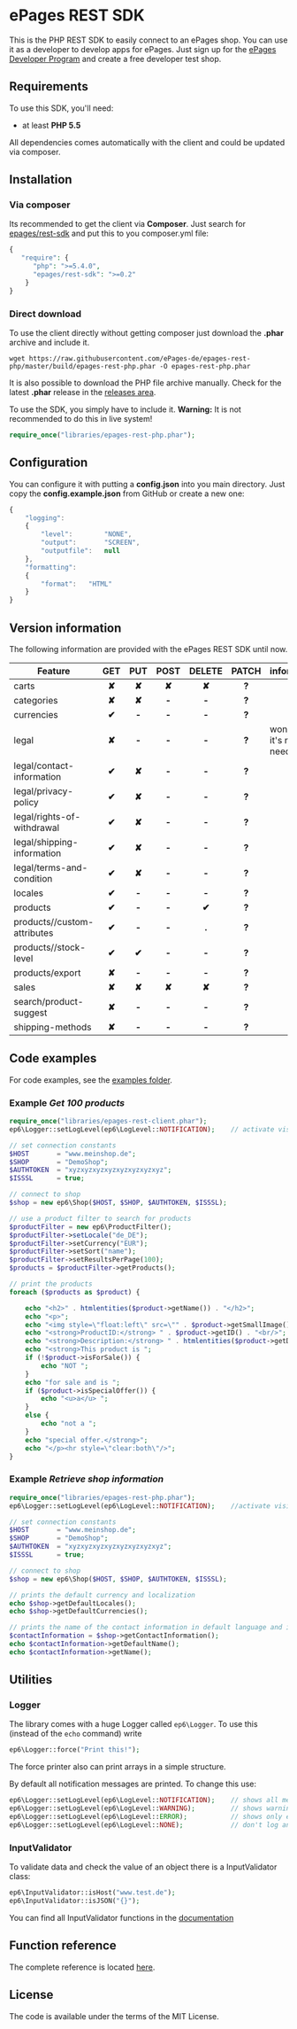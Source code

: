 # ePages REST SDK

This is the PHP REST SDK to easily connect to an ePages shop.
You can use it as a developer to develop apps for ePages.
Just sign up for the [ePages Developer Program](http://www.epages.cloud/developer/) and create a free developer test shop.

## Requirements

To use this SDK, you'll need:

* at least **PHP 5.5**

All dependencies comes automatically with the client and could be updated via composer.

## Installation

### Via composer
Its recommended to get the client via **Composer**.
Just search for [epages/rest-sdk](https://packagist.org/packages/epages/rest-sdk) and put this to you composer.yml file:

```php
{
   "require": {
      "php": ">=5.4.0",
      "epages/rest-sdk": ">=0.2"
    }
}
```

### Direct download
To use the client directly without getting composer just download the **.phar** archive and include it.

```
wget https://raw.githubusercontent.com/ePages-de/epages-rest-php/master/build/epages-rest-php.phar -O epages-rest-php.phar
```

It is also possible to download the PHP file archive manually.
Check for the latest **.phar** release in the [releases area](https://github.com/ePages-de/epages-rest-php/releases).

To use the SDK, you simply have to include it.
**Warning:** It is not recommended to do this in live system!
```php
require_once("libraries/epages-rest-php.phar");
```

## Configuration
You can configure it with putting a **config.json** into you main directory.
Just copy the **config.example.json** from GitHub or create a new one:
```javascript
{
    "logging":
    {
        "level":        "NONE",
        "output":       "SCREEN",
        "outputfile":   null
    },
    "formatting":
    {
        "format":   "HTML"
    }
}
```

## Version information

The following information are provided with the ePages REST SDK until now.

| Feature | GET | PUT | POST | DELETE | PATCH | information |
| --- | :---: | :---: | :---: | :---: | :---: | --- |
| carts | **✘** | **✘** | **✘** | **✘** | **?** |
| categories | **✘** | **✘** | **-** | **-** | **?** |
| currencies | **✔** | **-** | **-** | **-** | **?** |
| legal | **✘** | **-** | **-** | **-** | **?** | won't do, it's not needed |
| legal/contact-information | **✔** | **✘** | **-** | **-** | **?** |
| legal/privacy-policy | **✔** | **✘** | **-** | **-** | **?** |
| legal/rights-of-withdrawal | **✔** | **✘** | **-** | **-** | **?** |
| legal/shipping-information | **✔** | **✘** | **-** | **-** | **?** |
| legal/terms-and-condition | **✔** | **✘** | **-** | **-** | **?** |
| locales | **✔** | **-** | **-** | **-** | **?** |
| products | **✔** | **-** | **-** | **✔** | **?** |
| products/<id>/custom-attributes | **✔** | **-** | **-** | **.** | **?** |
| products/<id>/stock-level | **✔** | **✔** | **-** | **-** | **?** |
| products/export | **✘** | **-** | **-** | **-** | **?** |
| sales | **✘** | **✘** | **✘** | **✘** | **?** |
| search/product-suggest | **✘** | **-** | **-** | **-** | **?** |
| shipping-methods | **✘** | **-** | **-** | **-** | **?** |

## Code examples

For code examples, see the [examples folder](https://github.com/ePages-de/epages-rest-php/tree/master/examples).

### Example *Get 100 products*

```php
require_once("libraries/epages-rest-client.phar");
ep6\Logger::setLogLevel(ep6\LogLevel::NOTIFICATION);	// activate visible output

// set connection constants
$HOST		= "www.meinshop.de";
$SHOP		= "DemoShop";
$AUTHTOKEN	= "xyzxyzxyzxyzxyzxyzxyzxyz";
$ISSSL		= true;

// connect to shop
$shop = new ep6\Shop($HOST, $SHOP, $AUTHTOKEN, $ISSSL);

// use a product filter to search for products
$productFilter = new ep6\ProductFilter();
$productFilter->setLocale("de_DE");
$productFilter->setCurrency("EUR");
$productFilter->setSort("name");
$productFilter->setResultsPerPage(100);
$products = $productFilter->getProducts();

// print the products
foreach ($products as $product) {

	echo "<h2>" . htmlentities($product->getName()) . "</h2>";
	echo "<p>";
	echo "<img style=\"float:left\" src=\"" . $product->getSmallImage()->getOriginURL() . "\"/>";
	echo "<strong>ProductID:</strong> " . $product->getID() . "<br/>";
	echo "<strong>Description:</strong> " . htmlentities($product->getDescription()) . "<br/><br/>";
	echo "<strong>This product is ";
	if (!$product->isForSale()) {
		echo "NOT ";
	}
	echo "for sale and is ";
	if ($product->isSpecialOffer()) {
		echo "<u>a</u> ";
	}
	else {
		echo "not a ";
	}
	echo "special offer.</strong>";
	echo "</p><hr style=\"clear:both\"/>";
}
```

### Example *Retrieve shop information*

```php
require_once("libraries/epages-rest-php.phar");
ep6\Logger::setLogLevel(ep6\LogLevel::NOTIFICATION);	//activate visible output

// set connection constants
$HOST		= "www.meinshop.de";
$SHOP		= "DemoShop";
$AUTHTOKEN	= "xyzxyzxyzxyzxyzxyzxyzxyz";
$ISSSL		= true;

// connect to shop
$shop = new ep6\Shop($HOST, $SHOP, $AUTHTOKEN, $ISSSL);

// prints the default currency and localization
echo $shop->getDefaultLocales();
echo $shop->getDefaultCurrencies();

// prints the name of the contact information in default language and in german
$contactInformation = $shop->getContactInformation();
echo $contactInformation->getDefaultName();
echo $contactInformation->getName();
```

## Utilities

### Logger

The library comes with a huge Logger called ```ep6\Logger```.
To use this (instead of the ```echo``` command) write
```php
ep6\Logger::force("Print this!");
```
The force printer also can print arrays in a simple structure.

By default all notification messages are printed. To change this use:
```php
ep6\Logger::setLogLevel(ep6\LogLevel::NOTIFICATION);	// shows all messages
ep6\Logger::setLogLevel(ep6\LogLevel::WARNING);			// shows warning and error messages
ep6\Logger::setLogLevel(ep6\LogLevel::ERROR);			// shows only error messages
ep6\Logger::setLogLevel(ep6\LogLevel::NONE);			// don't log anything
```
### InputValidator

To validate data and check the value of an object there is a InputValidator class:
```php
ep6\InputValidator::isHost("www.test.de");
ep6\InputValidator::isJSON("{}");
```
You can find all InputValidator functions in the [documentation](http://dbawdy.de/epages-rest-php/doc/class-ep6.InputValidator.html)

## Function reference

The complete reference is located [here](http://dbawdy.de/epages-rest-php/doc).

## License

The code is available under the terms of the MIT License.
